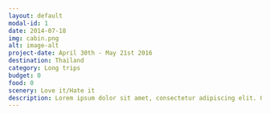 ```yaml
---
layout: default
modal-id: 1
date: 2014-07-18
img: cabin.png
alt: image-alt
project-date: April 30th - May 21st 2016
destination: Thailand
category: Long trips
budget: 0
food: 0
scenery: Love it/Hate it
description: Lorem ipsum dolor sit amet, consectetur adipiscing elit. Quisque eget odio a ligula aliquet feugiat sit amet sed nisi. Donec pharetra at metus nec lacinia. Aenean egestas tristique mauris ac lacinia. Praesent hendrerit accumsan neque, nec facilisis tellus aliquet et. Aliquam porta auctor leo quis bibendum. Etiam molestie facilisis eleifend. Vivamus dui tortor, mollis et quam eu, sollicitudin laoreet quam. Sed sit amet est quam<br />Vestibulum augue ex, porttitor eu ipsum sed, facilisis facilisis eros. Phasellus eget nisi non justo tristique rhoncus ut id quam. Lorem ipsum dolor sit amet, consectetur adipiscing elit. Nunc placerat lacus dui, in tempus tellus finibus sit amet. Nullam ut sapien augue. Aliquam porta justo in ante iaculis, sit amet rhoncus augue vestibulum. Praesent vehicula ante augue, id efficitur urna auctor in. Maecenas lectus massa, pharetra quis mi sed, tempus fermentum neque. Duis dignissim pharetra justo, vitae tincidunt magna lobortis id. Quisque eleifend, ante eget mattis pulvinar, justo diam finibus felis, consequat feugiat massa diam a dui. Pellentesque vel dui ac magna imperdiet laoreet id sit amet urna. Duis vitae risus et est varius pharetra in vel justo. Quisque accumsan, nulla et congue porttitor, tortor quam tempus enim, non porta purus enim id nisi<br />Pellentesque orci risus, sollicitudin in turpis ut, aliquam vestibulum massa. Praesent hendrerit pellentesque molestie. Sed rutrum nisl suscipit efficitur aliquet. Lorem ipsum dolor sit amet, consectetur adipiscing elit. Fusce posuere nunc eget feugiat condimentum. Donec placerat ipsum ex, nec congue nisi aliquet in. Aliquam tincidunt nulla sit amet eros pharetra, a efficitur ipsum ultricies. Curabitur venenatis ornare lectus, ac sodales tellus viverra sed. Vestibulum ante ipsum primis in faucibus orci luctus et ultrices posuere cubilia Curae; Cras quis urna at felis hendrerit convallis a sed est<br />Pellentesque ullamcorper vehicula tellus. Nullam quis finibus augue. Praesent fringilla at arcu ut tincidunt. Sed eros arcu, dictum id nisi sit amet, convallis porttitor neque. Donec convallis elementum semper. Sed mollis facilisis metus nec tincidunt. Maecenas non eros sit amet lectus lacinia aliquet ac id metus. Vivamus a tortor at leo eleifend lobortis. In eget mauris dapibus, malesuada quam sed, dapibus nulla. Aenean pulvinar sapien in neque imperdiet placerat. Cras non ultrices enim<br />Curabitur cursus ante eget magna porttitor vulputate. Nam at vestibulum lectus. Etiam consequat orci tincidunt leo sodales sagittis. Sed a nunc varius, blandit leo ut, ornare ligula. Etiam a mauris ac ex egestas sodales. Aenean vestibulum mi id purus rhoncus fringilla eu ut mauris. Cras metus ipsum, venenatis quis blandit quis, sollicitudin eget dolor. Vestibulum a lectus orci. Cras et mauris est<br />Morbi a commodo tortor. In sit amet orci nec nibh tempor porta. Fusce lorem turpis, fermentum non interdum non, lacinia id ipsum. Ut molestie nec purus a finibus. Cras scelerisque ullamcorper ante id dapibus. Cras facilisis eget magna nec volutpat. Donec purus magna, sodales ornare facilisis ornare, rhoncus vel augue. Proin congue nisl efficitur purus gravida, ut suscipit magna lobortis. Aliquam placerat vel felis maximus fringilla. Praesent nec ex quam<br />Ut ac luctus justo. Curabitur volutpat suscipit urna. Mauris at molestie risus, feugiat dapibus velit. Aenean non dignissim leo. Fusce eu erat a urna facilisis porta in sed odio. Nam varius porta eros eget iaculis. Sed fermentum, libero at congue fringilla, ante lacus commodo lacus, vel volutpat dui odio ac ex. Maecenas lobortis convallis tincidunt. Vestibulum semper, turpis eget eleifend ornare, justo libero volutpat nulla, in lacinia tortor quam at elit. Aliquam in convallis dui. Vivamus iaculis mauris lorem, sit amet euismod ligula semper in<br />Nullam accumsan sollicitudin luctus. Proin varius lorem et ornare tristique. Morbi tincidunt rutrum sapien in consequat. Proin mattis pharetra posuere. Ut diam enim, mollis nec ornare eu, egestas et metus. Fusce in ornare elit, vitae eleifend nunc. Integer sollicitudin euismod mi, malesuada mattis massa fermentum eu<br />Aenean sodales dapibus ligula a ullamcorper. Sed porta dapibus sem et porta. Nullam in enim eu dui scelerisque luctus vel at arcu. Proin pharetra bibendum leo, sed eleifend turpis semper volutpat. Nullam laoreet faucibus lacus non pretium. Cras vehicula tortor ornare, ultricies nulla id, sodales ex. Lorem ipsum dolor sit amet, consectetur adipiscing elit<br />Aliquam hendrerit suscipit sodales. Etiam consequat sem fringilla, blandit lacus at, tincidunt odio. Sed vel nisi facilisis, efficitur orci quis, porta nunc. Fusce sit amet lectus at enim posuere consectetur. Vivamus condimentum sem quis lorem interdum fermentum. Vestibulum et diam aliquet, fringilla nibh sed, facilisis arcu. Morbi neque lacus, gravida eget laoreet ut, fermentum vitae metus. Praesent id lacus ac ex tempus convallis nec sit amet ligula.
---
```


